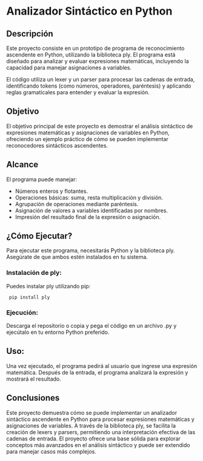 # Analizador Sintáctico en Python
## Descripción

Este proyecto consiste en un prototipo de programa de reconocimiento ascendente en Python, utilizando la biblioteca ply. El programa está diseñado para analizar y evaluar expresiones matemáticas, incluyendo la capacidad para manejar asignaciones a variables.

El código utiliza un lexer y un parser para procesar las cadenas de entrada, identificando tokens (como números, operadores, paréntesis) y aplicando reglas gramaticales para entender y evaluar la expresión.

## Objetivo
El objetivo principal de este proyecto es demostrar el análisis sintáctico de expresiones matemáticas y asignaciones de variables en Python, ofreciendo un ejemplo práctico de cómo se pueden implementar reconocedores sintácticos ascendentes.

## Alcance
El programa puede manejar:

- Números enteros y flotantes.
- Operaciones básicas: suma, resta multiplicación y división.
- Agrupación de operaciones mediante paréntesis.
- Asignación de valores a variables identificadas por nombres.
- Impresión del resultado final de la expresión o asignación.

## ¿Cómo Ejecutar?
Para ejecutar este programa, necesitarás Python y la biblioteca ply. Asegúrate de que ambos estén instalados en tu sistema.

### Instalación de ply:
Puedes instalar ply utilizando pip:
```
 pip install ply
```
### Ejecución:
Descarga el repositorio o copia y pega el código en un archivo .py y ejecútalo en tu entorno Python preferido.

## Uso:
Una vez ejecutado, el programa pedirá al usuario que ingrese una expresión matemática. Después de la entrada, el programa analizará la expresión y mostrará el resultado.

## Conclusiones

Este proyecto demuestra cómo se puede implementar un analizador sintáctico ascendente en Python para procesar expresiones matemáticas y asignaciones de variables. A través de la biblioteca ply, se facilita la creación de lexers y parsers, permitiendo una interpretación efectiva de las cadenas de entrada. El proyecto ofrece una base sólida para explorar conceptos más avanzados en el análisis sintáctico y puede ser extendido para manejar casos más complejos.